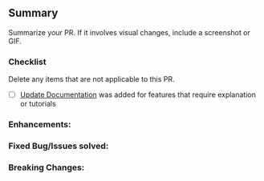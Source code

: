 ## Summary

Summarize your PR. If it involves visual changes, include a screenshot or GIF.


### Checklist

Delete any items that are not applicable to this PR.

- [ ] [Update Documentation](https://github.com/Secure-Compliance-Solutions-LLC/gitbook) was added for features that require explanation or tutorials

### Enhancements:


### Fixed Bug/Issues solved:


### Breaking Changes:

